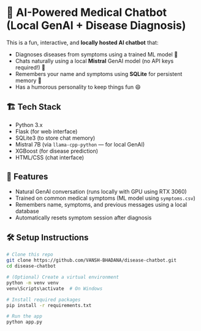 # 🤖 AI-Powered Medical Chatbot (Local GenAI + Disease Diagnosis)

This is a fun, interactive, and **locally hosted AI chatbot** that:
- Diagnoses diseases from symptoms using a trained ML model 🧠
- Chats naturally using a local **Mistral** GenAI model (no API keys required!) 💬
- Remembers your name and symptoms using **SQLite** for persistent memory 🧷
- Has a humorous personality to keep things fun 😄

## 🏗 Tech Stack
- Python 3.x
- Flask (for web interface)
- SQLite3 (to store chat memory)
- Mistral 7B (via `llama-cpp-python` — for local GenAI)
- XGBoost (for disease prediction)
- HTML/CSS (chat interface)

## 🚀 Features
- Natural GenAI conversation (runs locally with GPU using RTX 3060)
- Trained on common medical symptoms (ML model using `symptoms.csv`)
- Remembers name, symptoms, and previous messages using a local database
- Automatically resets symptom session after diagnosis

## 🛠 Setup Instructions

```bash
# Clone this repo
git clone https://github.com/VANSH-BHADANA/disease-chatbot.git
cd disease-chatbot

# (Optional) Create a virtual environment
python -m venv venv
venv\Scripts\activate  # On Windows

# Install required packages
pip install -r requirements.txt

# Run the app
python app.py
